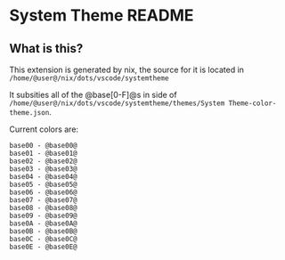 # System Theme README

## What is this?
This extension is generated by nix, the source for it is located in `/home/@user@/nix/dots/vscode/systemtheme`

It subsities all of the @base[0-F]@s in side of `/home/@user@/nix/dots/vscode/systemtheme/themes/System Theme-color-theme.json`.

Current colors are:
```
base00 - @base00@ 
base01 - @base01@ 
base02 - @base02@ 
base03 - @base03@ 
base04 - @base04@ 
base05 - @base05@ 
base06 - @base06@ 
base07 - @base07@ 
base08 - @base08@ 
base09 - @base09@ 
base0A - @base0A@ 
base0B - @base0B@ 
base0C - @base0C@ 
base0E - @base0E@ 
```
